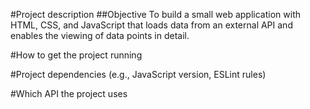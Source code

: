 #Project description
##Objective
To build a small web application with HTML, CSS, and JavaScript that loads
data from an external API and enables the viewing of data points in detail.


#How to get the project running

#Project dependencies 
(e.g., JavaScript version, ESLint rules)

#Which API the project uses